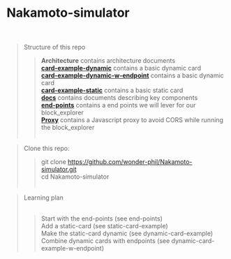 ﻿# Nakamoto-simulator <br /> <br />

> Structure of this repo <br />
>> **Architecture** contains architecture documents <br />
>> [**card-example-dynamic**](./card-example-dynamic/README.md) contains a basic dynamic card <br />
>> [**card-example-dynamic-w-endpoint**](./card-example-dynamic-w-endpoin/README.md) contains a basic dynamic card <br />
>> [**card-example-static**](./card-example-static/README.md) contains a basic static card <br />
>> [**docs**](./docs/) contains documents describing key components  <br />
>> [**end-points**](./end-points/README.md) contains a end points we will lever for our block_explorer <br />
>> [**Proxy**](./proxy/README.md) contains a Javascript proxy to avoid CORS while running the block_explorer <br /> <br />

> Clone this repo: <br />
>> git clone  https://github.com/wonder-phil/Nakamoto-simulator.git <br />
>> cd Nakamoto-simulator  <br /> <br />

> Learning plan<br /><br />
>> Start with the end-points (see end-points)<br />
>> Add a static-card (see static-card-example)<br />
>> Make the static-card dynamic (see dynamic-card-example)<br />
>> Combine dynamic cards with endpoints (see dynamic-card-example-w-endpoint) <br />





